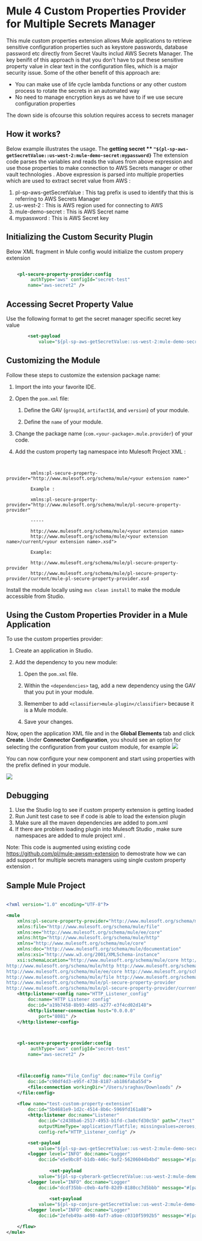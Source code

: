 # Mule 4 Custom Properties Provider for Multiple Secrets Manager

This mule custom properties extension allows Mule applications to retrieve sensitive configuration properties such as keystore passwords, database password etc directly from Secret Vaults includ AWS Secrets Manager. The key benifit of this approach is that you don't have to put these sensitive property value in clear text in the configuration files, which is a major security issue. Some of the other benefit of this approach are:
-  You can make use of life cycle lambda functions or any other custom process to rotate the secrets in an automated way
- No need to manage encryption keys as we have to if we use secure configuration properties

The down side is ofcourse this solution requires access to secrets manager 

## How it works?
Below example illustrates the usage. 
The **getting secret ** ```"${pl-sp-aws-getSecretValue::us-west-2:mule-demo-secret:mypassword}```**  The extension code parses the variables and reads the values from above expression and use those properties to make connection to AWS Secrets manager or other vault technologies . 
Above expression is parsed into multiple properties which are used to extract secret value from AWS :
  1. pl-sp-aws-getSecretValue : This tag prefix is used to identify that this is referring to AWS Secrets Manager 
  2. us-west-2				  : This is AWS region used for connecting to AWS 
  3. mule-demo-secret		  : This is AWS Secret name 
  4. mypassword				  : This is AWS Secret key 

## Initializing the Custom Security Plugin
Below XML fragment in Mule config would initialize the custom propery extension 

```xml

	<pl-secure-property-provider:config
		 authType="aws" configId="secret-test"
		name="aws-secret2" />

```
## Accessing Secret Property Value 
Use the following format to get the secret manager specific secret key value

```xml
		<set-payload
			value="${pl-sp-aws-getSecretValue::us-west-2:mule-demo-secret:mypassword}" />
```

## Customizing the Module
Follow these steps to customize the extension package name:
1.  Import the   into your favorite IDE. 
2.  Open the  `pom.xml`  file:
    
    1.  Define the GAV (`groupId`,  `artifactId`, and  `version`) of your module.
        
    2.  Define the  `name`  of your module.

3.  Change the package name (`com.<your-package>.mule.provider`) of your code.
    
4.  Add the custom property tag namespace into Mulesoft Project XML :

```
  
        
         xmlns:pl-secure-property-provider="http://www.mulesoft.org/schema/mule/<your extension name>"
	
		 Example : 

		 xmlns:pl-secure-property-provider="http://www.mulesoft.org/schema/mule/pl-secure-property-provider" 

		 -----		
		
		 http://www.mulesoft.org/schema/mule/<your extension name> 
		 http://www.mulesoft.org/schema/mule/<your extension name>/current/<your extension name>.xsd">
		
		 Example:

		 http://www.mulesoft.org/schema/mule/pl-secure-property-provider 
		 http://www.mulesoft.org/schema/mule/pl-secure-property-provider/current/mule-pl-secure-property-provider.xsd

```


Install the module locally using  `mvn clean install`  to make the module accessible from Studio.

## Using the Custom Properties Provider in a Mule Application

To use the custom properties provider:

1.  Create an application in Studio.
    
2.  Add the dependency to you new module:
    
    1.  Open the  `pom.xml`  file.
        
    2.  Within the  `<dependencies>`  tag, add a new dependency using the GAV that you put in your module.
        
    3.  Remember to add  `<classifier>mule-plugin</classifier>`  because it is a Mule module.
        
    4.  Save your changes.      

Now, open the application XML file and in the  **Global Elements**  tab and click  **Create**. Under  **Connector Configuration**, you should see an option for selecting the configuration from your custom module, for example
![](https://github.com/pl/mule-aws-extension/blob/v1.0.0/images/globalelement.PNG)

You can now configure your new component and start using properties with the prefix defined in your module.

![](https://github.com/pl/mule-aws-extension/blob/v1.0.0/images/config.PNG)

## Debugging

1. Use the Studio log to see if custom property extension is getting loaded 
2. Run Junit test case to see if code is able to load the extension plugin 
3. Make sure all the maven dependencies are added to pom.xml
4. If there are problem loading plugin into Mulesoft Studio , make sure namespaces are added to mule project xml .

Note: This code is augmented using existing code https://github.com/pl/mule-awssm-extension to demostrate how we can add support for multiple secrets managers using single custom property extension . 


## Sample Mule Project


```xml

<?xml version="1.0" encoding="UTF-8"?>

<mule
	xmlns:pl-secure-property-provider="http://www.mulesoft.org/schema/mule/pl-secure-property-provider"
	xmlns:file="http://www.mulesoft.org/schema/mule/file"
	xmlns:ee="http://www.mulesoft.org/schema/mule/ee/core"
	xmlns:http="http://www.mulesoft.org/schema/mule/http"
	xmlns="http://www.mulesoft.org/schema/mule/core"
	xmlns:doc="http://www.mulesoft.org/schema/mule/documentation"
	xmlns:xsi="http://www.w3.org/2001/XMLSchema-instance"
	xsi:schemaLocation="http://www.mulesoft.org/schema/mule/core http://www.mulesoft.org/schema/mule/core/current/mule.xsd
http://www.mulesoft.org/schema/mule/http http://www.mulesoft.org/schema/mule/http/current/mule-http.xsd
http://www.mulesoft.org/schema/mule/ee/core http://www.mulesoft.org/schema/mule/ee/core/current/mule-ee.xsd
http://www.mulesoft.org/schema/mule/file http://www.mulesoft.org/schema/mule/file/current/mule-file.xsd
http://www.mulesoft.org/schema/mule/pl-secure-property-provider 
http://www.mulesoft.org/schema/mule/pl-secure-property-provider/current/mule-pl-secure-property-provider.xsd">
	<http:listener-config name="HTTP_Listener_config"
		doc:name="HTTP Listener config"
		doc:id="a19b7458-8b93-4d85-a277-e3f4cd02d148">
		<http:listener-connection host="0.0.0.0"
			port="8081" />
	</http:listener-config>



	<pl-secure-property-provider:config
		 authType="aws" configId="secret-test"
		name="aws-secret2" />



	<file:config name="File_Config" doc:name="File Config"
		doc:id="c90df4d3-e95f-4738-8187-ab186faba55d">
		<file:connection workingDir="/Users/sraghav/Downloads" />
	</file:config>
	
	<flow name="test-custom-property-extension"
		doc:id="5b4681e9-1d2c-4514-8b6c-5969fd161a88">
		<http:listener doc:name="Listener"
			doc:id="c2438ba6-2517-4953-b1fd-c3a0cfd30c5b" path="/test"
			outputMimeType='application/flatfile; missingvalues=zeroes; structureident=DTCCREQ; schemapath=myTest.ffd; recordparsing=lenient'
			config-ref="HTTP_Listener_config" />

		<set-payload
			value="${pl-sp-aws-getSecretValue::us-west-2:mule-demo-secret:mypassword}" />
		<logger level="INFO" doc:name="Logger"
			doc:id="e5e9bc8f-b1db-446c-9af2-56206044b4bd" message="#[payload]" />
			
				<set-payload
			value="${pl-sp-cyberark-getSecretValue::us-west-2:mule-demo-secret:mypassword}" />
		<logger level="INFO" doc:name="Logger"
			doc:id="dcdf35bb-c0eb-4af0-82d9-8180cc7d5bbb" message="#[payload]" />
			
				<set-payload
			value="${pl-sp-conjure-getSecretValue::us-west-2:mule-demo-secret:mypassword}" />
		<logger level="INFO" doc:name="Logger"
			doc:id="2efeb49a-a498-4af7-a9ae-c0310f5992b5" message="#[payload]" />

	</flow>
</mule>


```
